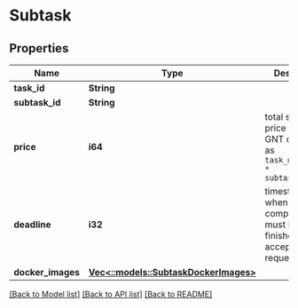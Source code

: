# Subtask

## Properties
Name | Type | Description | Notes
------------ | ------------- | ------------- | -------------
**task_id** | **String** |  | 
**subtask_id** | **String** |  | 
**price** | **i64** | total subtask price in 10e-18 GNT computed as `task_max_price * subtask_timeout`  | 
**deadline** | **i32** | timestamp when computation must be finished to be accepted by a requestor  | 
**docker_images** | [**Vec<::models::SubtaskDockerImages>**](Subtask_dockerImages.md) |  | [optional] 

[[Back to Model list]](../README.md#documentation-for-models) [[Back to API list]](../README.md#documentation-for-api-endpoints) [[Back to README]](../README.md)


